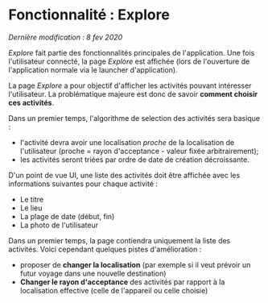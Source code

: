 # Fonctionnalité : Explore
*Dernière modification : 8 fev 2020*

*Explore* fait partie des fonctionnalités principales de l'application. Une fois l'utilisateur connecté, la page *Explore* est affichée (lors de l'ouverture de l'application normale via le launcher d'application).

La page *Explore* a pour objectif d'afficher les activités pouvant intéresser l'utilisateur. La problématique majeure est donc de savoir **comment choisir ces activités**.

Dans un premier temps, l'algorithme de selection des activités sera basique :
- l'activité devra avoir une localisation *proche* de la localisation de l'utilisateur (proche = rayon d'acceptance - valeur fixée arbitrairement);
- les activités seront triées par ordre de date de création décroissante.

D'un point de vue UI, une liste des activités doit être affichée avec les informations suivantes pour chaque activité :
- Le titre
- Le lieu
- La plage de date (début, fin)
- La photo de l'utilisateur

Dans un premier temps, la page contiendra uniquement la liste des activités. Voici cependant quelques pistes d'amélioration :
- proposer de **changer la localisation** (par exemple si il veut prévoir un futur voyage dans une nouvelle destination)
- **Changer le rayon d'acceptance** des activités par rapport à la localisation effective (celle de l'appareil ou celle choisie)
